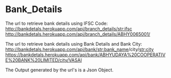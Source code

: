# Bank_Details
The url to retrieve bank details using IFSC Code:
    http://bankdetals.herokuapp.com/api/branch_details/<str:ifsc>
    http://bankdetals.herokuapp.com/api/branch_details/ABHY0065001/
 
The url to retrieve bank details using Bank Details and Bank City:
    http://bankdetals.herokuapp.com/api/bank/<str:bank_name>/city/<str:city>
    https://bankdetals.herokuapp.com/api/bank/ABHYUDAYA%20COOPERATIVE%20BANK%20LIMITED/city/VASAI
    
The Output generated by the url's is a Json Object.

 
